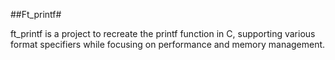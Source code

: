 ##Ft_printf#

ft_printf is a project to recreate the printf function in C, supporting various format specifiers while focusing on performance and memory management.
